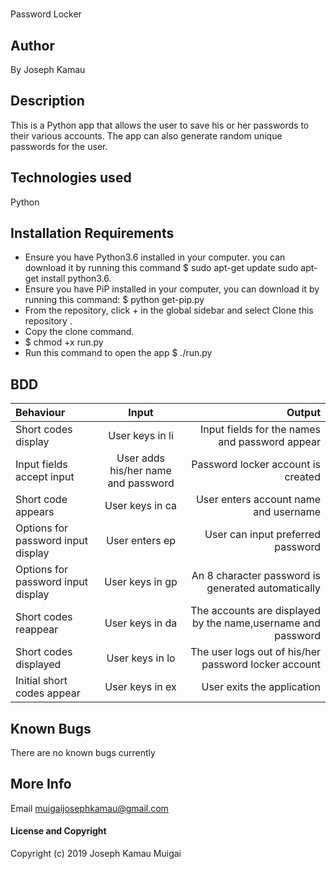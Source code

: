 # 
Password Locker
## Author
By Joseph Kamau
## Description
This is a Python app that allows the user to save his or her passwords to their various accounts. The app can also generate random unique passwords for the user.
## Technologies used
Python
## Installation Requirements
* Ensure you have Python3.6 installed in your computer. you can download it by running this command $ sudo apt-get update sudo apt-get install python3.6.
* Ensure you have PiP installed in your computer, you can download it by running this command: $ python get-pip.py
* From the repository, click + in the global sidebar and select Clone this repository .
* Copy the clone command.
* $ chmod +x run.py
* Run this command to open the app $ ./run.py
## BDD
| Behaviour            | Input          | Output        |
| :---                 |     :---:      |          ---: |
| Short codes display  |  User keys in li   |   Input fields for the names and password appear    |
| Input fields accept input| User adds his/her name and password  | Password locker account is created     |
| Short code appears    |    User keys in ca     |  User enters account name and username   |
|  Options for password input display  |   User enters ep  |        User can input preferred password |
| Options for password input display   | User keys in gp   |  An 8 character password is generated automatically  |
| Short codes reappear   |    User keys in da  |   The accounts are displayed by the name,username and password  |
|  Short codes displayed  |  User keys in lo    | The user logs out of his/her password locker account    |
|  Initial short codes appear       |     User keys in ex |  User exits the application   |

## Known Bugs
There are no known bugs currently
## More Info
Email muigaijosephkamau@gmail.com
#### License and Copyright
Copyright (c) 2019 Joseph Kamau Muigai

